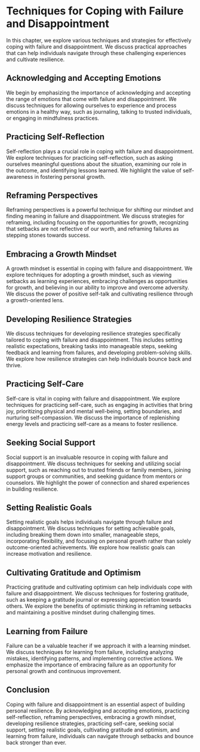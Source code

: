 Techniques for Coping with Failure and Disappointment
================================================================

In this chapter, we explore various techniques and strategies for effectively coping with failure and disappointment. We discuss practical approaches that can help individuals navigate through these challenging experiences and cultivate resilience.

Acknowledging and Accepting Emotions
------------------------------------

We begin by emphasizing the importance of acknowledging and accepting the range of emotions that come with failure and disappointment. We discuss techniques for allowing ourselves to experience and process emotions in a healthy way, such as journaling, talking to trusted individuals, or engaging in mindfulness practices.

Practicing Self-Reflection
--------------------------

Self-reflection plays a crucial role in coping with failure and disappointment. We explore techniques for practicing self-reflection, such as asking ourselves meaningful questions about the situation, examining our role in the outcome, and identifying lessons learned. We highlight the value of self-awareness in fostering personal growth.

Reframing Perspectives
----------------------

Reframing perspectives is a powerful technique for shifting our mindset and finding meaning in failure and disappointment. We discuss strategies for reframing, including focusing on the opportunities for growth, recognizing that setbacks are not reflective of our worth, and reframing failures as stepping stones towards success.

Embracing a Growth Mindset
--------------------------

A growth mindset is essential in coping with failure and disappointment. We explore techniques for adopting a growth mindset, such as viewing setbacks as learning experiences, embracing challenges as opportunities for growth, and believing in our ability to improve and overcome adversity. We discuss the power of positive self-talk and cultivating resilience through a growth-oriented lens.

Developing Resilience Strategies
--------------------------------

We discuss techniques for developing resilience strategies specifically tailored to coping with failure and disappointment. This includes setting realistic expectations, breaking tasks into manageable steps, seeking feedback and learning from failures, and developing problem-solving skills. We explore how resilience strategies can help individuals bounce back and thrive.

Practicing Self-Care
--------------------

Self-care is vital in coping with failure and disappointment. We explore techniques for practicing self-care, such as engaging in activities that bring joy, prioritizing physical and mental well-being, setting boundaries, and nurturing self-compassion. We discuss the importance of replenishing energy levels and practicing self-care as a means to foster resilience.

Seeking Social Support
----------------------

Social support is an invaluable resource in coping with failure and disappointment. We discuss techniques for seeking and utilizing social support, such as reaching out to trusted friends or family members, joining support groups or communities, and seeking guidance from mentors or counselors. We highlight the power of connection and shared experiences in building resilience.

Setting Realistic Goals
-----------------------

Setting realistic goals helps individuals navigate through failure and disappointment. We discuss techniques for setting achievable goals, including breaking them down into smaller, manageable steps, incorporating flexibility, and focusing on personal growth rather than solely outcome-oriented achievements. We explore how realistic goals can increase motivation and resilience.

Cultivating Gratitude and Optimism
----------------------------------

Practicing gratitude and cultivating optimism can help individuals cope with failure and disappointment. We discuss techniques for fostering gratitude, such as keeping a gratitude journal or expressing appreciation towards others. We explore the benefits of optimistic thinking in reframing setbacks and maintaining a positive mindset during challenging times.

Learning from Failure
---------------------

Failure can be a valuable teacher if we approach it with a learning mindset. We discuss techniques for learning from failure, including analyzing mistakes, identifying patterns, and implementing corrective actions. We emphasize the importance of embracing failure as an opportunity for personal growth and continuous improvement.

Conclusion
----------

Coping with failure and disappointment is an essential aspect of building personal resilience. By acknowledging and accepting emotions, practicing self-reflection, reframing perspectives, embracing a growth mindset, developing resilience strategies, practicing self-care, seeking social support, setting realistic goals, cultivating gratitude and optimism, and learning from failure, individuals can navigate through setbacks and bounce back stronger than ever.
